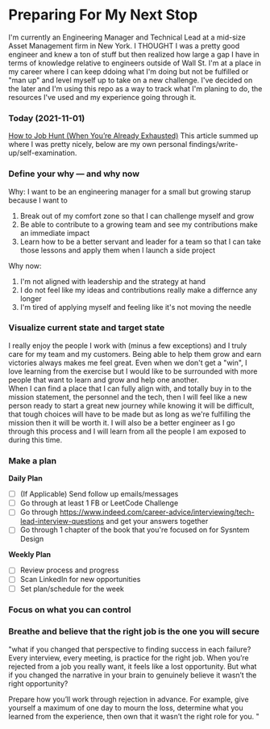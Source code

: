 # Preparing For My Next Stop
I'm currently an Engineering Manager and Technical Lead at a mid-size Asset Management firm in New York.  I THOUGHT I was a pretty good engineer and knew a ton of stuff but then realized how large a gap I have in terms of knowledge relative to engineers outside of Wall St.  I'm at a place in my career where I can keep ddoing what I'm doing but not be fulfilled or "man up" and level myself up to take on a new challenge.  I've decided on the later and I'm using this repo as a way to track what I'm planing to do, the resources I've used and my experience going through it. 

### Today (2021-11-01)
[How to Job Hunt (When You’re Already Exhausted)](http://hbr.org/2021/10/how-to-job-hunt-when-youre-already-exhausted?utm_source=pocket_mylist)
This article summed up where I was pretty nicely, below are my own personal findings/write-up/self-examination.

### Define your why — and why now
Why: I want to be an engineering manager for a small but growing starup because I want to 
1. Break out of my comfort zone so that I can challenge myself and grow
2. Be able to contribute to a growing team and see my contributions make an immediate impact
3. Learn how to be a better servant and leader for a team so that I can take those lessons and apply them when I launch a side project

Why now:
1. I'm not aligned with leadership and the strategy at hand
2. I do not feel like my ideas and contributions really make a differnce any longer
3. I'm tired of applying myself and feeling like it's not moving the needle

### Visualize current state and target state
I really enjoy the people I work with (minus a few exceptions) and I truly care for my team and my customers.  Being able to help them grow and earn victories always makes me feel great.  Even when we don't get a "win", I love learning from the exercise but I would like to be surrounded with more people that want to learn and grow and help one another.  
When I can find a place that I can fully align with, and totally buy in to the mission statement, the personnel and the tech, then I will feel like a new person ready to start a great new journey while knowing it will be difficult, that tough choices will have to be made but as long as we're fulfilling the mission then it will be worth it.  I will also be a better engineer as I go through this process and I will learn from all the people I am exposed to during this time.

### Make a plan
**Daily Plan**
- [ ] (If Applicable) Send follow up emails/messages
- [ ] Go through at least 1 FB or LeetCode Challenge
- [ ] Go through https://www.indeed.com/career-advice/interviewing/tech-lead-interview-questions and get your answers together
- [ ] Go through 1 chapter of the book that you're focused on for Sysntem Design

**Weekly Plan**
- [ ] Review process and progress
- [ ] Scan LinkedIn for new opportunities
- [ ] Set plan/schedule for the week

### Focus on what you can control

### Breathe and believe that the right job is the one you will secure

"what if you changed that perspective to finding success in each failure? Every interview, every meeting, is practice for the right job. When you’re rejected from a job you really want, it feels like a lost opportunity. But what if you changed the narrative in your brain to genuinely believe it wasn’t the right opportunity?

Prepare how you’ll work through rejection in advance. For example, give yourself a maximum of one day to mourn the loss, determine what you learned from the experience, then own that it wasn’t the right role for you. "
